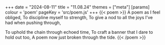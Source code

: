 +++
date = "2024-08-11"
title = "11.08.24"
themes = ["meta"]
[params]
  colour = 'poem'
  pageKey = 'src/poem.js'
+++
{{< poem >}}
A poem as I feel obliged,
To discipline myself to strength,
To give a nod to all the joys I've had when pushing through,

To uphold the chain through echoed time,
To craft a banner that I dare to hold out too,
A poem now just broken through the tide.
{{< /poem >}}
